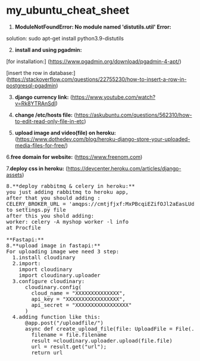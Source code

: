 # my_ubuntu_cheat_sheet

1. **ModuleNotFoundError: No module named 'distutils.util' Error:**

solution: sudo apt-get install python3.9-distutils

2. **install and using pgadmin:**

[for installation:]
(https://www.pgadmin.org/download/pgadmin-4-apt/)

[insert the row in database:]
(https://stackoverflow.com/questions/22755230/how-to-insert-a-row-in-postgresql-pgadmin)

3. **django currency link:**
(https://www.youtube.com/watch?v=Rk8YTRAnSdI)

4. **change /etc/hosts file:**
(https://askubuntu.com/questions/562310/how-to-edit-read-only-file-in-etc)

5. **upload image and video(file) on heroku:**
(https://www.dothedev.com/blog/heroku-django-store-your-uploaded-media-files-for-free/)

6.**free domain for website:**
(https://www.freenom.com)

7.**deploy css in heroku:**
(https://devcenter.heroku.com/articles/django-assets)

<pre>
8.**deploy rabbitmq & celery in heroku:**
you just adding rabbitmq to heroku app,
after that you should adding :
CELERY_BROKER_URL = 'amqps://cmtjfjxf:MxPBcqiEZifOJl2aEasLUdUg7104Nsfy@finch.rmq.cloudamqp.com/cmtjfjxf'
to settings.py file
after this you shold adding:
worker: celery -A myshop worker -l info
at Procfile

**Fastapi:**
8.**upload image in fastapi:**
For uploading image wee need 3 step:
  1.install cloudinary
  2.import:
    import cloudinary
    import cloudinary.uploader
  3.configure cloudinary:
      cloudinary.config( 
        cloud_name = "XXXXXXXXXXXXXX", 
        api_key = "XXXXXXXXXXXXXXXXX", 
        api_secret = "XXXXXXXXXXXXXXXXX" 
      )
  4.adding function like this:
      @app.post("/uploadfile/")
      async def create_upload_file(file: UploadFile = File(...)):
        filename = file.filename
        result =cloudinary.uploader.upload(file.file)
        url = result.get("url");
        return url
</pre>
